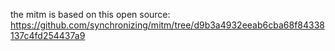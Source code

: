 
the mitm is based on this open source:
https://github.com/synchronizing/mitm/tree/d9b3a4932eeab6cba68f84338137c4fd254437a9
